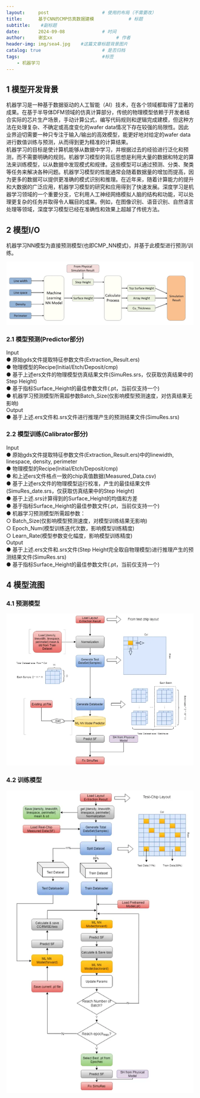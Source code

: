 ```yaml
---
layout:     post   				    # 使用的布局（不需要改）
title:      基于CNN的CMP仿真数据建模				# 标题 
subtitle:    #副标题
date:       2024-09-08 				# 时间
author:     谢玄xx 						# 作者
header-img: img/sea4.jpg 	#这篇文章标题背景图片
catalog: true 						# 是否归档
tags:								#标签
    - 机器学习
---
```


## 1 模型开发背景   
机器学习是一种基于数据驱动的人工智能（AI）技术，在各个领域都取得了显著的成果。在基于半导体DFM领域的仿真计算部分，传统的物理模型依赖于开发者结合实际的芯片生产场景，手动计算公式，编写代码规则和逻辑完成建模，但这种方法在处理复杂、不确定或高度变化的wafer data情况下存在较强的局限性。因此业界迫切需要一种只专注于输入/输出的高效模型，能更好地对给定的wafer data进行数值训练与预测，从而得到更为精准的计算结果。  
机器学习的目标是使计算机能够从数据中学习，并根据过去的经验进行泛化和预测，而不需要明确的规则。机器学习模型的背后思想是利用大量的数据和特定的算法来训练模型，以从数据中发现模式和规律。这些模型可以通过预测、分类、聚类等任务来解决各种问题。机器学习模型的性能通常会随着数据量的增加而提高，因为更多的数据可以提供更准确的模式识别和推理。在近年来，随着计算能力的提升和大数据的广泛应用，机器学习模型的研究和应用得到了快速发展。深度学习是机器学习领域的一个重要分支，它利用人工神经网络模拟人脑的结构和功能，可以处理更复杂的任务并取得令人瞩目的成果。例如，在图像识别、语音识别、自然语言处理等领域，深度学习模型已经在准确性和效果上超越了传统方法。  

## 2 模型I/O   
机器学习NN模型为直接预测模型(也即CMP_NN模式)，并基于此模型进行预测/训练。  

![](https://raw.githubusercontent.com/xie96808/xie96808.github.io/master/img/2024-09-08-基于CNN的CMP仿真数据建模_1.png)

### 2.1 模型预测(Predictor部分)  
Input   
● 原始gds文件提取特征参数文件(Extraction_Result.ers)  
● 物理模型的Recipe(Initial/Etch/Deposit/cmp)  
● 基于上述ers文件的物理模型仿真结果文件(SimuRes.srs，仅获取仿真结果中的Step Height)  
● 基于指标Surface_Height的最佳参数文件(.pt，当前仅支持一个)  
● 机器学习预测模型所需超参数Batch_Size(仅影响模型预测速度，对仿真结果无影响)  
Output  
● 基于上述.ers文件和.srs文件进行推理产生的预测结果文件(SimuRes.srs)  
### 2.2 模型训练(Calibrator部分)   
Input   
● 原始gds文件提取特征参数文件(Extraction_Result.ers)中的linewidth, linespace, density, perimeter   
● 物理模型的Recipe(Initial/Etch/Deposit/cmp)  
● 和上述ers文件格点一致的chip真值数据(Measured_Data.csv)  
● 基于上述ers文件的物理模型运行校准，产生的最佳结果文件(SimuRes_date.srs，仅获取仿真结果中的Step Height)  
● 基于上述.srs计算得到的Surface_Height的均值和方差  
● 基于指标Surface_Height的最佳参数文件(.pt，当前仅支持一个)  
● 机器学习预测模型所需超参数：  
  ○ Batch_Size(仅影响模型预测速度，对模型训练结果无影响)  
  ○ Epoch_Num(模型训练迭代次数，影响模型训练精度)  
  ○ Learn_Rate(模型参数变化幅度，影响模型训练精度)  
Output   
● 基于上述.ers文件和.srs文件(Step Height完全取自物理模型)进行推理产生的预测结果文件(SimuRes.srs)   
● 基于指标Surface_Height的最佳参数文件(.pt，当前仅支持一个)   

## 4 模型流图   
### 4.1 预测模型   
![](https://raw.githubusercontent.com/xie96808/xie96808.github.io/master/img/2024-09-08-基于CNN的CMP仿真数据建模_2.png)

### 4.2 训练模型   
![](https://raw.githubusercontent.com/xie96808/xie96808.github.io/master/img/2024-09-08-基于CNN的CMP仿真数据建模_3.png)
